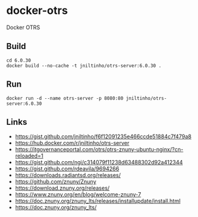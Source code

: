# docker-otrs
Docker OTRS


## Build
```
cd 6.0.30
docker build --no-cache -t jniltinho/otrs-server:6.0.30 .
```

## Run
```
docker run -d --name otrs-server -p 8080:80 jniltinho/otrs-server:6.0.30
```


## Links
 - https://gist.github.com/jniltinho/f6f12091235e466ccde51884c7f479a8
 - https://hub.docker.com/r/jniltinho/otrs-server
 - https://itgovernanceportal.com/otrs/otrs-znuny-ubuntu-nginx/?cn-reloaded=1
 - https://gist.github.com/ngi/c314079f11238d63488302d92a412344
 - https://gist.github.com/rdeavila/9694266
 - https://downloads.radiantsd.org/releases/
 - https://github.com/znuny/Znuny
 - https://download.znuny.org/releases/
 - https://www.znuny.org/en/blog/welcome-znuny-7
 - https://doc.znuny.org/znuny_lts/releases/installupdate/install.html
 - https://doc.znuny.org/znuny_lts/